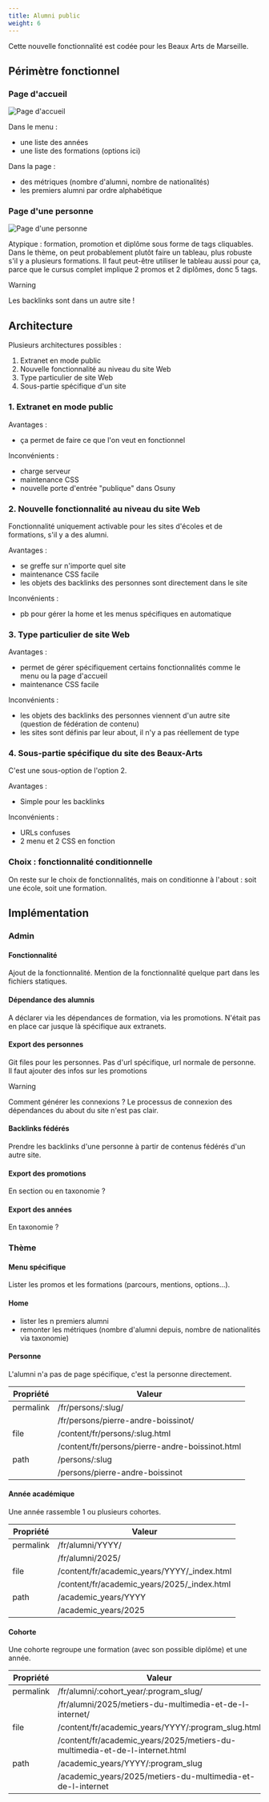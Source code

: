```yaml
---
title: Alumni public
weight: 6
---
```


Cette nouvelle fonctionnalité est codée pour les Beaux Arts de Marseille.

## Périmètre fonctionnel

### Page d'accueil

![Page d'accueil](home.png)

Dans le menu :
- une liste des années
- une liste des formations (options ici)


Dans la page :
- des métriques (nombre d'alumni, nombre de nationalités)
- les premiers alumni par ordre alphabétique

### Page d'une personne

![Page d'une personne](person.png)

Atypique : formation, promotion et diplôme sous forme de tags cliquables.
Dans le thème, on peut probablement plutôt faire un tableau, plus robuste s'il y a plusieurs formations.
Il faut peut-être utiliser le tableau aussi pour ça, parce que le cursus complet implique 2 promos et 2 diplômes, donc 5 tags.


> [!WARNING]
> Les backlinks sont dans un autre site !

## Architecture

Plusieurs architectures possibles :
1. Extranet en mode public
2. Nouvelle fonctionnalité au niveau du site Web
3. Type particulier de site Web
4. Sous-partie spécifique d'un site

### 1. Extranet en mode public

Avantages :
- ça permet de faire ce que l'on veut en fonctionnel

Inconvénients :
- charge serveur
- maintenance CSS
- nouvelle porte d'entrée "publique" dans Osuny

### 2. Nouvelle fonctionnalité au niveau du site Web

Fonctionnalité uniquement activable pour les sites d'écoles et de formations, s'il y a des alumni.


Avantages :
- se greffe sur n'importe quel site
- maintenance CSS facile
- les objets des backlinks des personnes sont directement dans le site

Inconvénients :
- pb pour gérer la home et les menus spécifiques en automatique

### 3. Type particulier de site Web

Avantages :
- permet de gérer spécifiquement certains fonctionnalités comme le menu ou la page d'accueil
- maintenance CSS facile

Inconvénients :
- les objets des backlinks des personnes viennent d'un autre site (question de fédération de contenu)
- les sites sont définis par leur about, il n'y a pas réellement de type

### 4. Sous-partie spécifique du site des Beaux-Arts

C'est une sous-option de l'option 2.


Avantages :
- Simple pour les backlinks

Inconvénients :
- URLs confuses
- 2 menu et 2 CSS en fonction

### Choix : fonctionnalité conditionnelle

On reste sur le choix de fonctionnalités, mais on conditionne à l'about : soit une école, soit une formation.

## Implémentation

### Admin

#### Fonctionnalité

Ajout de la fonctionnalité.
Mention de la fonctionnalité quelque part dans les fichiers statiques.

#### Dépendance des alumnis

A déclarer via les dépendances de formation, via les promotions. N'était pas en place car jusque là spécifique aux extranets.

#### Export des personnes

Git files pour les personnes. Pas d'url spécifique, url normale de personne.
Il faut ajouter des infos sur les promotions

> [!WARNING]
> Comment générer les connexions ? Le processus de connexion des dépendances du about du site n'est pas clair.

#### Backlinks fédérés

Prendre les backlinks d'une personne à partir de contenus fédérés d'un autre site.

#### Export des promotions

En section ou en taxonomie ?

#### Export des années

En taxonomie ?

### Thème

#### Menu spécifique

Lister les promos et les formations (parcours, mentions, options...).

#### Home

- lister les n premiers alumni
- remonter les métriques (nombre d'alumni depuis, nombre de nationalités via taxonomie)

#### Personne

L'alumni n'a pas de page spécifique, c'est la personne directement.

| Propriété | Valeur |
| - | - |
| permalink | /fr/persons/:slug/ |
| | /fr/persons/pierre-andre-boissinot/ |
| file | /content/fr/persons/:slug.html |
| | /content/fr/persons/pierre-andre-boissinot.html |
| path | /persons/:slug |
| | /persons/pierre-andre-boissinot |


#### Année académique

Une année rassemble 1 ou plusieurs cohortes.

| Propriété | Valeur |
| - | - |
| permalink | /fr/alumni/YYYY/ |
| | /fr/alumni/2025/ |
| file | /content/fr/academic_years/YYYY/_index.html |
| | /content/fr/academic_years/2025/_index.html |
| path | /academic_years/YYYY |
| | /academic_years/2025 |

#### Cohorte

Une cohorte regroupe une formation (avec son possible diplôme) et une année.

| Propriété | Valeur |
| - | - |
| permalink | /fr/alumni/:cohort_year/:program_slug/ |
| | /fr/alumni/2025/metiers-du-multimedia-et-de-l-internet/ |
| file | /content/fr/academic_years/YYYY/:program_slug.html |
| | /content/fr/academic_years/2025/metiers-du-multimedia-et-de-l-internet.html |
| path | /academic_years/YYYY/:program_slug |
| | /academic_years/2025/metiers-du-multimedia-et-de-l-internet |


